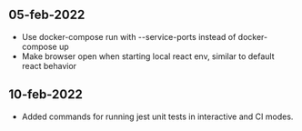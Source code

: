 ## 05-feb-2022
* Use docker-compose run with --service-ports instead of docker-compose up
* Make browser open when starting local react env, similar to default react behavior

## 10-feb-2022
* Added commands for running jest unit tests in interactive and CI modes. 